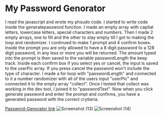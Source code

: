  # My Password Genorator #
I read the javascript and wrote my phsudo code.
I started to write code inside the generatepassword function.
I made an empty array with capital letters, lowercase letters, special characters and numbers.
Then I made 2 empty arrays, one to fill and the other to stay empty till I got to making the loop and randomizer.
I continued to make 1 prompt and 4 confirm boxes.
Inside the prompt you are only allowed to have a 8 digit password to a 128 digit password, in any less or more you will be returned.
The amount typed into the prompt is then saved to the variable passwordLength the keep track.
Inside each confirm box if you select yes or cancel, the input is saved to the userPic array.
If you press cancel the password won't include the type of character.
I made a for loop with "passwordLength" and connected to it a number randomizer with all of the users input "userPic" and 
connected it to the empty array "collect".
Once I tested that collect was working in the dev tool, I joined it to "passwordText".
Now when you click generate password and enter the prompt and confirms, you have a generated password with the correct crytieria.

[Password-Genorator link](https://groyseth.github.io/Passwork-Genorator-GR/ "Check it out!")
![Screenshot (13)](https://user-images.githubusercontent.com/90479839/146471367-62bbbb00-ddd2-4a9b-9736-e439baaaa27a.png)
![Screenshot (14)](https://user-images.githubusercontent.com/90479839/146471382-2efd0a52-88af-4235-afa7-f31b2c41e036.png)
